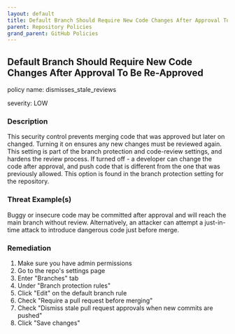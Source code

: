 ```yaml
---
layout: default
title: Default Branch Should Require New Code Changes After Approval To Be Re-Approved
parent: Repository Policies
grand_parent: GitHub Policies
---
```



## Default Branch Should Require New Code Changes After Approval To Be Re-Approved
policy name: dismisses_stale_reviews

severity: LOW

### Description
This security control prevents merging code that was approved but later on changed. Turning it on ensures any new changes must be reviewed again. This setting is part of the branch protection and code-review settings, and hardens the review process. If turned off - a developer can change the code after approval, and push code that is different from the one that was previously allowed. This option is found in the branch protection setting for the repository.

### Threat Example(s)
Buggy or insecure code may be committed after approval and will reach the main branch without review. Alternatively, an attacker can attempt a just-in-time attack to introduce dangerous code just before merge.



### Remediation
1. Make sure you have admin permissions
2. Go to the repo's settings page
3. Enter "Branches" tab
4. Under "Branch protection rules"
5. Click "Edit" on the default branch rule
6. Check "Require a pull request before merging"
7. Check "Dismiss stale pull request approvals when new commits are pushed"
8. Click "Save changes"



